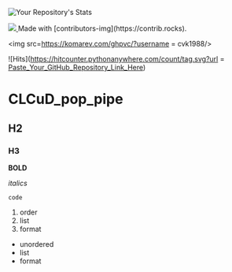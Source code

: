 ![Your Repository's Stats](https://github-readme-stats.vercel.app/api/top-langs/?username=cvk1988&theme=blue-green)

<!-- Copy-paste in your Readme.md file -->
<a href = "https://github.com/cvk1988/CLCuD_pop_pipe/graphs/contributors">
<img src = "https://contrib.rocks/image?repo = cvk1988/CLCuD_pop_pipe"/>
</a>
Made with [contributors-img](https://contrib.rocks).

<img src=https://komarev.com/ghpvc/?username = cvk1988/>

![Hits](https://hitcounter.pythonanywhere.com/count/tag.svg?url = [Paste_Your_GitHub_Repository_Link_Here](https://github.com/cvk1988/CLCuD_pop_pipe))

# CLCuD_pop_pipe


## H2


### H3

**BOLD**

*italics*

`code`

1. order
2. list
3. format

- unordered
- list
- format
